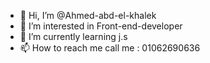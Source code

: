 - 👋 Hi, I’m @Ahmed-abd-el-khalek
- 👀 I’m interested in Front-end-developer
- 🌱 I’m currently learning j.s
- 📫 How to reach me call me : 01062690636

<!---
Ahmed-abd-el-khalek/Ahmed-abd-el-khalek is a ✨ special ✨ repository because its `README.md` (this file) appears on your GitHub profile.
You can click the Preview link to take a look at your changes.
--->
